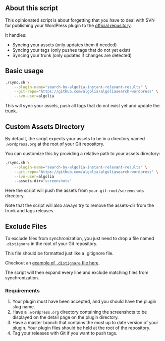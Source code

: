 ## About this script

This opinionated script is about forgetting that you have to deal with SVN for publishing
your WordPress plugin to the [official repository](https://wordpress.org/).

It handles:

- Syncing your assets (only updates them if needed)
- Syncing your tags (only pushes tags that do not yet exist)
- Syncing your trunk (only updates if changes are detected)

## Basic usage

```bash
./sync.sh \
	--plugin-name="search-by-algolia-instant-relevant-results" \
	--git-repo="https://github.com/algolia/algoliasearch-wordpress" \
	--svn-user=algolia
```

This will sync your assets, push all tags that do not exist yet and update the trunk.

## Custom Assets Directory

By default, the script expects your assets to be in a directory named
`.wordpress.org` at the root of your Git repository.

You can customize this by providing a relative path to your assets directory:

```bash
./sync.sh \
	--plugin-name="search-by-algolia-instant-relevant-results" \
	--git-repo="https://github.com/algolia/algoliasearch-wordpress" \
	--svn-user=algolia
	--assets-dir="screenshots"
```

Here the script will push the assets from `your-git-root/screenshots` directory.

Note that the script will also always try to remove the assets-dir from the trunk
and tags releases.

## Exclude Files

To exclude files from synchronization, you just need to drop a file named
`.distignore` in the root of your Git repository.

This file should be formatted just like a .gitignore file.

Checkout an [example of `.distignore` file here](https://github.com/wp-cli/sample-plugin/blob/master/.distignore).

The script will then expand every line and exclude matching files from synchronization.

### Requirements

1. Your plugin must have been accepted, and you should have the plugin slug name.
1. Have a `.wordpress.org` directory containing the screenshots to be displayed
on the detail page on the plugin directory.
1. Have a master branch that contains the most up to date version of your plugin.
Your plugin files should be held at the root of the repository.
1. Tag your releases with Git if you want to push tags.
